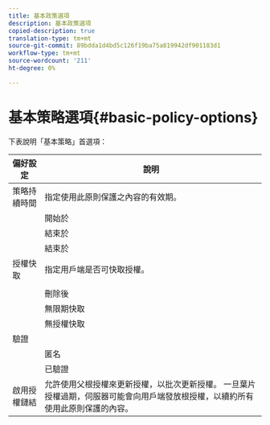 ```yaml
---
title: 基本政策選項
description: 基本政策選項
copied-description: true
translation-type: tm+mt
source-git-commit: 89bdda1d4bd5c126f19ba75a819942df901183d1
workflow-type: tm+mt
source-wordcount: '211'
ht-degree: 0%

---
```



# 基本策略選項{#basic-policy-options}

下表說明「基本策略」首選項：

| 偏好設定 | 說明 |
|---|---|
| 策略持續時間 | 指定使用此原則保護之內容的有效期。 |
|  | 開始於 | 在此日期／時間之前，不能使用授權。 |
|  | 結束於 | 此日期／時間之後無法使用授權。 |
|  | 結束於 | 指定許可證的有效時間（以分鐘為單位），從打包時開始。 |
| 授權快取 | 指定用戶端是否可快取授權。 |
|  |  | 此日期／時間之後無法使用授權。 |
|  | 刪除後 | 指定許可證的有效時間（以分鐘為單位），從許可證伺服器發放許可證時開始。 |
|  | 無限期快取 | 授權可無限期地快取在用戶端上。 |
|  | 無授權快取 | 用戶端不得快取授權。 每次使用者播放內容時，都必須從伺服器取得新的授權。 |
| 驗證 |  |
|  | 匿名 | 檢視內容不需要驗證。 |
|  | 已驗證 | 需要使用者名稱／密碼驗證。 |
| 啟用授權鏈結 | 允許使用父根授權來更新授權，以批次更新授權。 一旦葉片授權過期，伺服器可能會向用戶端發放根授權，以續約所有使用此原則保護的內容。 |

